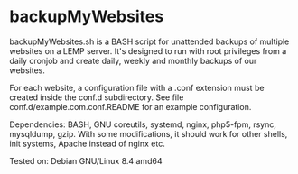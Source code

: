 # backupMyWebsites

backupMyWebsites.sh is a BASH script for unattended backups of multiple websites on a LEMP server. It's designed to run with root privileges from a daily cronjob and create daily, weekly and monthly backups of our websites.

For each website, a configuration file with a .conf extension must be created inside the conf.d subdirectory. See file conf.d/example.com.conf.README for an example configuration.

Dependencies: BASH, GNU coreutils, systemd, nginx, php5-fpm, rsync, mysqldump, gzip. With some modifications, it should work for other shells, init systems, Apache instead of nginx etc.

Tested on: Debian GNU/Linux 8.4 amd64
